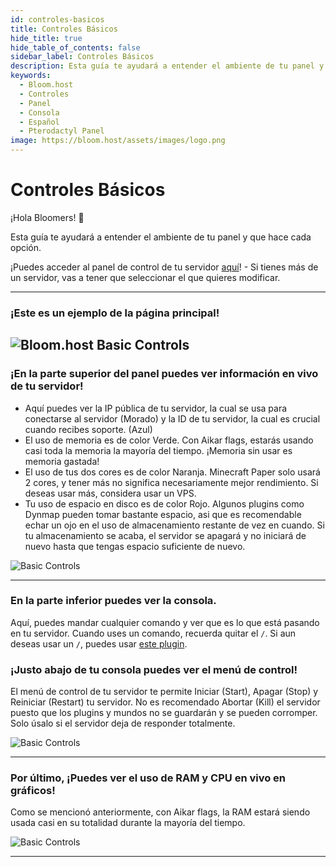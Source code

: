 ```yaml
---
id: controles-basicos
title: Controles Básicos
hide_title: true
hide_table_of_contents: false
sidebar_label: Controles Básicos
description: Esta guía te ayudará a entender el ambiente de tu panel y que hace cada opción.
keywords:
  - Bloom.host
  - Controles
  - Panel
  - Consola
  - Español
  - Pterodactyl Panel
image: https://bloom.host/assets/images/logo.png
---
```


# Controles Básicos

¡Hola Bloomers! 👋

Esta guía te ayudará a entender el ambiente de tu panel y que hace cada opción.

¡Puedes acceder al panel de control de tu servidor [aquí](https://mc.bloom.host/)! - Si tienes más de un servidor, vas a tener que seleccionar el que quieres modificar.

----

### **¡Este es un ejemplo de la página principal!**

![Bloom.host Basic Controls](../../../../../static/img/basic-controls/basic-controls1.png)
---

### **¡En la parte superior del panel puedes ver información en vivo de tu servidor!**
- Aquí puedes ver la IP pública de tu servidor, la cual se usa para conectarse al servidor (Morado) y la ID de tu servidor, la cual es crucial cuando  recibes soporte. (Azul)
- El uso de memoria es de color Verde. Con Aikar flags, estarás usando casi toda la memoria la mayoría del tiempo. ¡Memoria sin usar es memoria gastada!
- El uso de tus dos cores es de color Naranja. Minecraft Paper solo usará 2 cores, y tener más no significa necesariamente mejor rendimiento. Si deseas usar más, considera usar un VPS.
- Tu uso de espacio en disco es de color Rojo. Algunos plugins como Dynmap pueden tomar bastante espacio, asi que es recomendable echar un ojo en el uso de almacenamiento restante de vez en cuando. Si tu almacenamiento se acaba, el servidor se apagará y no iniciará de nuevo hasta que tengas espacio suficiente de nuevo.


![Basic Controls](../../../../../static/img/basic-controls/basic-controls2.png)

---

### **En la parte inferior puedes ver la consola.**
Aquí, puedes mandar cualquier comando y ver que es lo que está pasando en tu servidor. Cuando uses un comando, recuerda quitar el `/`. Si aun deseas usar un `/`, puedes usar [este plugin](https://www.spigotmc.org/resources/81157).

### **¡Justo abajo de tu consola puedes ver el menú de control!**
El menú de control de tu servidor te permite Iniciar (Start), Apagar (Stop) y Reiniciar (Restart) tu servidor. No es recomendado Abortar (Kill) el servidor puesto que los plugins y mundos no se guardarán y se pueden corromper. Solo úsalo si el servidor deja de responder totalmente.

![Basic Controls](../../../../../static/img/basic-controls/basic-controls3.png)

---


### **Por último, ¡Puedes ver el uso de RAM y CPU en vivo en gráficos!** 
Como se mencionó anteriormente, con Aikar flags, la RAM estará siendo usada casi en su totalidad durante la mayoría del tiempo. 

![Basic Controls](../../../../../static/img/basic-controls/basic-controls4.png)

---
